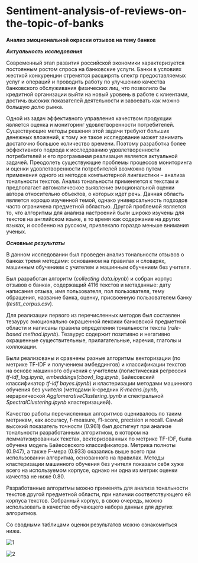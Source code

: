 # Sentiment-analysis-of-reviews-on-the-topic-of-banks
__Анализ эмоциональной окраски отзывов на тему банков__

***Актуальность исследования***

Современный этап развития российской экономики характеризуется постоянным ростом спроса на банковские услуги. Банки в условиях жесткой конкуренции стремятся расширять спектр предоставляемых услуг и операций и проводить работу по улучшению качества банковского обслуживания физических лиц, что позволило бы кредитной организации выйти на новый уровень в работе с клиентами, достичь высоких показателей деятельности и завоевать как можно большую долю рынка. 

Одной из задач эффективного управления качеством продукции является оценка и мониторинг удовлетворенности потребителей. Существующие методы решения этой задачи требуют больших денежных вложений, к тому же такое исследование может занимать достаточно большое количество времени. Поэтому разработка более эффективного подхода к исследованию удовлетворенности потребителей и его программная реализация является актуальной задачей. Преодолеть существующие проблемы процессов мониторинга и оценки удовлетворенности потребителей возможно путем применения одного из методов компьютерной лингвистики – анализа тональности текстов. Анализ тональности применяется к текстам и предполагает автоматическое выявление эмоциональной оценки автора относительно объектов, о которых идет речь. Данная область является хорошо изученной темой, однако универсальность подходов часто ограничена предметной областью. Другой проблемой является то, что алгоритмы для анализа настроений были широко изучены для текстов на английском языке, в то время как содержание на других языках, и особенно на русском, привлекало гораздо меньше внимания ученых. 

***Основные результаты***

В данном исследовании был проведен анализ тональности отзывов о банках тремя методами: основанном на правилах и словарях, машинным обучением с учителем и машинным обучением без учителя.

Был разработан алгоритм (*collecting data.ipynb*) и собран корпус отзывов о банках, содержащий 4116 текстов и метаданные: дату написания отзыва, имя пользователя, пол пользователя, тему обращения, название банка, оценку, присвоенную пользователем банку (*testtt_corpus.csv*). 

Для реализации первого из перечисленных методов был составлен тезаурус эмоционально окрашенной лексики банковской предметной области и написаны правила определения тональности текста (*rule-based method.ipynb*). Тезаурус содержит позитивно и негативно окрашенные существительные, прилагательные, наречия, глаголы и коллокации. 

Были реализованы и сравнены разные алгоритмы векторизации (по метрике TF-IDF и получением эмбеддингов) и классификации текстов на основе машинного обучения с учителем (логистическая регрессия *tf-idf_log.ipynb, embeddings(cbow)_log.ipynb*, Байесовский классификатор *tf-idf bayes.ipynb*) и кластеризации методами машинного обучения без учителя (методами k-средних *K-means.ipynb*, иерархической *AgglomerativeClustering.ipynb* и спектральной *SpectralClustering.ipynb* кластеризацией). 

Качество работы перечисленных алгоритмов оценивалось по таким метрикам, как accuracy, f-measure, f1-score, precision и recall. Самый высокий показатель точности (0.961) был достигнут при анализе тональности разработанным алгоритмом, в котором на лемматизированных текстах, векторизованных по метрике TF-IDF, была обучена модель Байесовского классификатора. Метрика полноты (0.947), а также F-мера (0.933) оказались выше всего при использовании алгоритма, основанного на правилах. Методы кластеризации машинного обучения без учителя показали себя хуже всего на используемом корпусе, однако ни одна из метрик оценки качества не ниже 0.80. 

Разработанные алгоритмы можно применять для анализа тональности текстов другой предметной области, при наличии соответствующего ей корпуса текстов. Собранный корпус, в свою очередь, можно использовать в качестве обучающего набора данных для других алгоритмов.

Со сводными таблицами оценки результатов можно ознакомиться ниже.

![1](https://user-images.githubusercontent.com/79010154/187818215-b99a3b6f-94f7-4691-b758-548ac1edc8d3.png)

![2](https://user-images.githubusercontent.com/79010154/187818143-d4102fcd-a218-471c-a074-436eb68da9d9.png)
